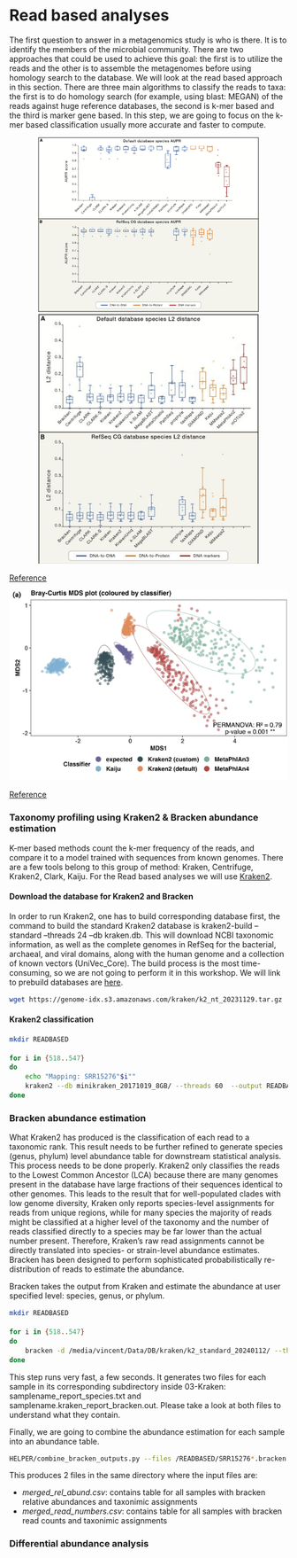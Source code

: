 # Read based analyses

The first question to answer in a metagenomics study is who is there. It is to identify the members of the microbial community. There are two approaches that could be used to achieve this goal: the first is to utilize the reads and the other is to assemble the metagenomes before using homology search to the database. We will look at the read based approach in this section. There are three main algorithms to classify the reads to taxa: the first is to do homology search (for example, using blast: MEGAN) of the reads against huge reference databases, the second is k-mer based and the third is marker gene based. In this step, we are going to focus on the k-mer based classification usually more accurate and faster to compute. 

<p align="center">
      <img src="https://github.com/vincentmanz/Metagenomics_2024/blob/main/Day_1/pictures/benchmark_calssifier.jpg"  width="400">
      <img src="https://github.com/vincentmanz/Metagenomics_2024/blob/main/Day_1/pictures/benchmark_calssifier_abundance.jpg"  width="400">
</p>


[Reference](https://doi.org/10.1016/j.cell.2019.07.010)

![benchmark_calssifier_abundance](https://github.com/vincentmanz/Metagenomics_2024/blob/main/Day_1/pictures/benchmark.png)

[Reference](https://doi.org/10.1186/s40793-024-00561-w)


### Taxonomy profiling using Kraken2 & Bracken abundance estimation

K-mer based methods count the k-mer frequency of the reads, and compare it to a model trained with sequences from known genomes. There are a few tools belong to this group of method: Kraken, Centrifuge, Kraken2, Clark, Kaiju. For the Read based analyses we will use [Kraken2](https://doi.org/10.1186/s13059-019-1891-0). 

#### Download the database for Kraken2 and Bracken
In order to run Kraken2, one has to build corresponding database first, the command to build the standard Kraken2 database is kraken2-build –standard –threads 24 –db kraken.db. This will download NCBI taxonomic information, as well as the complete genomes in RefSeq for the bacterial, archaeal, and viral domains, along with the human genome and a collection of known vectors (UniVec_Core). The build process is the most time-consuming, so we are not going to perform it in this workshop. We will link to prebuild databases are [here](https://benlangmead.github.io/aws-indexes/k2).

```bash
wget https://genome-idx.s3.amazonaws.com/kraken/k2_nt_20231129.tar.gz

```


#### Kraken2 classification 

```bash
mkdir READBASED

for i in {518..547}
do
    echo "Mapping: SRR15276"$i""
    kraken2 --db minikraken_20171019_8GB/ --threads 60  --output READBASED/SRR15276"$i".kraken.out --report READBASED/SRR15276"$i".kraken_report.out --paired TRIMMEDDATA/SRR15276"$i".R1.fastq.gz TRIMMEDDATA/SRR15276"$i".R2.fastq.gz
done
```


### Bracken abundance estimation

What Kraken2 has produced is the classification of each read to a taxonomic rank. This result needs to be further refined to generate species (genus, phylum) level abundance table for downstream statistical analysis. This process needs to be done properly. Kraken2 only classifies the reads to the Lowest Common Ancestor (LCA) because there are many genomes present in the database have large fractions of their sequences identical to other genomes. This leads to the result that for well-populated clades with low genome diversity, Kraken only reports species-level assignments for reads from unique regions, while for many species the majority of reads might be classified at a higher level of the taxonomy and the number of reads classified directly to a species may be far lower than the actual number present. Therefore, Kraken’s raw read assignments cannot be directly translated into species- or strain-level abundance estimates. Bracken has been designed to perform sophisticated probabilistically re-distribution of reads to estimate the abundance.

Bracken takes the output from Kraken and estimate the abundance at user specified level: species, genus, or phylum.

```bash
mkdir READBASED

for i in {518..547}
do
    bracken -d /media/vincent/Data/DB/kraken/k2_standard_20240112/ --threads 60 -i READBASED/SRR15276"$i".kraken_report.out -o READBASED/SRR15276"$i".bracken
done
```

This step runs very fast, a few seconds. It generates two files for each sample in its corresponding subdirectory inside 03-Kraken: samplename_report_species.txt and samplename.kraken_report_bracken.out. Please take a look at both files to understand what they contain.

Finally, we are going to combine the abundance estimation for each sample into an abundance table.

```bash 
HELPER/combine_bracken_outputs.py --files /READBASED/SRR15276*.bracken -o READBASED/merged_abundance_species.txt
```

This produces 2 files in the same directory where the input files are:

- *merged_rel_abund.csv*: contains table for all samples with bracken relative abundances and taxonimic assignments
- *merged_read_numbers.csv*: contains table for all samples with bracken read counts and taxonimic assignments


### Differential abundance analysis
